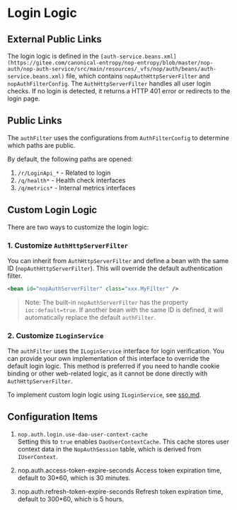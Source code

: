 # Login Logic

## External Public Links

The login logic is defined in the `[auth-service.beans.xml](https://gitee.com/canonical-entropy/nop-entropy/blob/master/nop-auth/nop-auth-service/src/main/resources/_vfs/nop/auth/beans/auth-service.beans.xml)` file, which contains `nopAuthHttpServerFilter` and `nopAuthFilterConfig`. The `AuthHttpServerFilter` handles all user login checks. If no login is detected, it returns a HTTP 401 error or redirects to the login page.

## Public Links

The `authFilter` uses the configurations from `AuthFilterConfig` to determine which paths are public.

By default, the following paths are opened:

1. `/r/LoginApi_*` - Related to login
2. `/q/health*` - Health check interfaces
3. `/q/metrics*` - Internal metrics interfaces

## Custom Login Logic

There are two ways to customize the login logic:

### 1. Customize `AuthHttpServerFilter`

You can inherit from `AuthHttpServerFilter` and define a bean with the same ID (`nopAuthHttpServerFilter`). This will override the default authentication filter.

```xml
<bean id="nopAuthServerFilter" class="xxx.MyFilter" />
```

> Note: The built-in `nopAuthServerFilter` has the property `ioc:default=true`. If another bean with the same ID is defined, it will automatically replace the default `authFilter`.

### 2. Customize `ILoginService`

The `authFilter` uses the `ILoginService` interface for login verification. You can provide your own implementation of this interface to override the default login logic. This method is preferred if you need to handle cookie binding or other web-related logic, as it cannot be done directly with `AuthHttpServerFilter`.

To implement custom login logic using `ILoginService`, see [sso.md](sso.md).

## Configuration Items

1. `nop.auth.login.use-dao-user-context-cache`  
   Setting this to `true` enables `DaoUserContextCache`. This cache stores user context data in the `NopAuthSession` table, which is derived from `IUserContext`.


2. nop.auth.access-token-expire-seconds
   Access token expiration time, default to 30\*60, which is 30 minutes.

3. nop.auth.refresh-token-expire-seconds
   Refresh token expiration time, default to 300\*60, which is 5 hours.